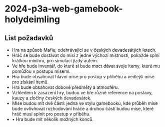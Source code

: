 ﻿# 2024-p3a-web-gamebook-holydeimling

<h2>List požadavků</h2>
<ul>
  <li>Hra na způsob Mafie, odehrávající se v českých devadesátých letech.</li>
  <li>Hráč se bude dostávat do misí z jedné výchozí místnosti, pokaždé splní krátkou minihru, pro simulaci jízdy autem.</li>
  <li>Ve hře bude inventář, do které si bude moct dávat svoje itemy, které mu pomůžou v postupu misemi.</li>
  <li>Hra bude obsahovat hlavní mise pro postup v příběhu a vedlejší mise pro získání itemů.</li>
  <li>Hra bude obsahovat dobové předměty a atmosféru.</li>
  <li>Vzhledem k zasazení hry, budou ve hře různé reference na postavy, kauzy a zločiny českých devadesátek.</li>
  <li>Mise budou mít dvě části: jedna ve stylu gamebooku, kde průběh mise bude ovlivňovat rozhodování hráče a druhou částí budou mise, které hráč musí splnit pro postup v příběhu.</li>
  <li>•	Hra bude mít několik možných konců.</li>
</ul>
